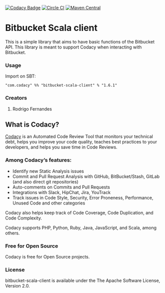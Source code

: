 [![Codacy Badge](https://api.codacy.com/project/badge/grade/bc618d371b1a45f8a7129d868512a4fc)](https://www.codacy.com/app/Codacy/bitbucket-scala-client)
[![Circle CI](https://circleci.com/gh/codacy/bitbucket-scala-client.svg?style=shield&circle-token=:circle-token)](https://circleci.com/gh/codacy/bitbucket-scala-client)
[![Maven Central](https://maven-badges.herokuapp.com/maven-central/com.codacy/bitbucket-scala-client_2.11/badge.svg)](https://maven-badges.herokuapp.com/maven-central/com.codacy/bitbucket-scala-client_2.11)

# Bitbucket Scala client

This is a simple library that aims to have basic functions of the Bitbucket API.
This library is meant to support Codacy when interacting with Bitbucket.

### Usage

Import on SBT:

    "com.codacy" %% "bitbucket-scala-client" % "1.6.1"

### Creators

1. Rodrigo Fernandes

## What is Codacy?

[Codacy](https://www.codacy.com/) is an Automated Code Review Tool that monitors your technical debt, helps you improve your code quality, teaches best practices to your developers, and helps you save time in Code Reviews.

### Among Codacy’s features:

- Identify new Static Analysis issues
- Commit and Pull Request Analysis with GitHub, BitBucket/Stash, GitLab (and also direct git repositories)
- Auto-comments on Commits and Pull Requests
- Integrations with Slack, HipChat, Jira, YouTrack
- Track issues in Code Style, Security, Error Proneness, Performance, Unused Code and other categories

Codacy also helps keep track of Code Coverage, Code Duplication, and Code Complexity.

Codacy supports PHP, Python, Ruby, Java, JavaScript, and Scala, among others.

### Free for Open Source

Codacy is free for Open Source projects.

### License

bitbucket-scala-client is available under the The Apache Software License, Version 2.0.
